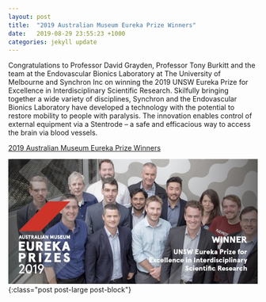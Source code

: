 ```yaml
---
layout: post
title:  "2019 Australian Museum Eureka Prize Winners"
date:   2019-08-29 23:55:23 +1000
categories: jekyll update
---
```

Congratulations to Professor David Grayden, Professor Tony Burkitt and the team at the Endovascular Bionics Laboratory at The University of Melbourne and Synchron Inc on winning the 2019 UNSW Eureka Prize for Excellence in Interdisciplinary Scientific Research. Skilfully bringing together a wide variety of disciplines, Synchron and the Endovascular Bionics Laboratory have developed a technology with the potential to restore mobility to people with paralysis. The innovation enables control of external equipment via a Stentrode – a safe and efficacious way to access the brain via blood vessels.

[2019 Australian Museum Eureka Prize Winners](https://australianmuseum.net.au/get-involved/eureka-prizes/2019-eureka-prize-winners/)

![Members of the Endovascular Bionics Laboratory](/assets/Eureka_pic.jpg){:class="post post-large post-block"}
